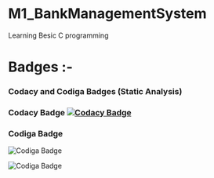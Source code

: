 # M1_BankManagementSystem
  Learning Besic C programming
# Badges :-
  ### Codacy and Codiga Badges (Static Analysis) 
  ### Codacy Badge [![Codacy Badge](https://app.codacy.com/project/badge/Grade/7c7a9cc9a46948a3bb6cab50ee77b3c2)](https://www.codacy.com/gh/naiksandesh7175/M1_BankManagementSystem/dashboard?utm_source=github.com&amp;utm_medium=referral&amp;utm_content=naiksandesh7175/M1_BankManagementSystem&amp;utm_campaign=Badge_Grade)

 ### Codiga Badge
   ![Codiga Badge](https://api.codiga.io/project/32167/status/svg)
   
   ![Codiga Badge](https://api.codiga.io/project/32167/score/svg)
